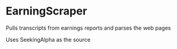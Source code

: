 # EarningScraper
Pulls transcripts from earnings reports and parses the web pages

Uses SeekingAlpha as the source

